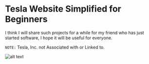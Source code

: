#  Tesla Website Simplified for Beginners

I think I will share such projects for a while for my friend who has just started software, I hope it will be useful for everyone.

`NOTE:` Tesla, Inc. not Associated with or Linked to.

![alt text](https://github.com/sirkiraz/Tesla/blob/main/assets/img/end.PNG)
